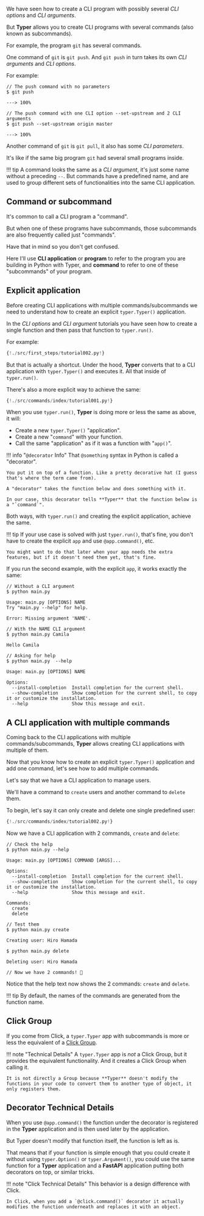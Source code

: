 We have seen how to create a CLI program with possibly several *CLI options* and *CLI arguments*.

But **Typer** allows you to create CLI programs with several commands (also known as subcommands).

For example, the program `git` has several commands.

One command of `git` is `git push`. And `git push` in turn takes its own *CLI arguments* and *CLI options*.

For example:

<div class="termy">

```console
// The push command with no parameters
$ git push

---> 100%

// The push command with one CLI option --set-upstream and 2 CLI arguments
$ git push --set-upstream origin master

---> 100%
```

</div>

Another command of `git` is `git pull`, it also has some *CLI parameters*.

It's like if the same big program `git` had several small programs inside.

!!! tip
    A command looks the same as a *CLI argument*, it's just some name without a preceding `--`. But commands have a predefined name, and are used to group different sets of functionalities into the same CLI application.

## Command or subcommand

It's common to call a CLI program a "command".

But when one of these programs have subcommands, those subcommands are also frequently called just "commands".

Have that in mind so you don't get confused.

Here I'll use **CLI application** or **program** to refer to the program you are building in Python with Typer, and **command** to refer to one of these "subcommands" of your program.

## Explicit application

Before creating CLI applications with multiple commands/subcommands we need to understand how to create an explicit `typer.Typer()` application.

In the *CLI options* and *CLI argument* tutorials you have seen how to create a single function and then pass that function to `typer.run()`.

For example:

```Python hl_lines="9"
{!./src/first_steps/tutorial002.py!}
```

But that is actually a shortcut. Under the hood, **Typer** converts that to a CLI application with `typer.Typer()` and executes it. All that inside of `typer.run()`.

There's also a more explicit way to achieve the same:

```Python hl_lines="3  6  12"
{!./src/commands/index/tutorial001.py!}
```

When you use `typer.run()`, **Typer** is doing more or less the same as above, it will:

* Create a new `typer.Typer()` "application".
* Create a new "`command`" with your function.
* Call the same "application" as if it was a function with "`app()`".

!!! info "`@decorator` Info"
    That `@something` syntax in Python is called a "decorator".

    You put it on top of a function. Like a pretty decorative hat (I guess that's where the term came from).

    A "decorator" takes the function below and does something with it.

    In our case, this decorator tells **Typer** that the function below is a "`command`".

Both ways, with `typer.run()` and creating the explicit application, achieve the same.

!!! tip
    If your use case is solved with just `typer.run()`, that's fine, you don't have to create the explicit `app` and use `@app.command()`, etc.

    You might want to do that later when your app needs the extra features, but if it doesn't need them yet, that's fine.

If you run the second example, with the explicit `app`, it works exactly the same:

<div class="termy">

```console
// Without a CLI argument
$ python main.py

Usage: main.py [OPTIONS] NAME
Try "main.py --help" for help.

Error: Missing argument 'NAME'.

// With the NAME CLI argument
$ python main.py Camila

Hello Camila

// Asking for help
$ python main.py  --help

Usage: main.py [OPTIONS] NAME

Options:
  --install-completion  Install completion for the current shell.
  --show-completion     Show completion for the current shell, to copy it or customize the installation.
  --help                Show this message and exit.
```

</div>

## A CLI application with multiple commands

Coming back to the CLI applications with multiple commands/subcommands, **Typer** allows creating CLI applications with multiple of them.

Now that you know how to create an explicit `typer.Typer()` application and add one command, let's see how to add multiple commands.

Let's say that we have a CLI application to manage users.

We'll have a command to `create` users and another command to `delete` them.

To begin, let's say it can only create and delete one single predefined user:

```Python hl_lines="6  11"
{!./src/commands/index/tutorial002.py!}
```

Now we have a CLI application with 2 commands, `create` and `delete`:

<div class="termy">

```console
// Check the help
$ python main.py --help

Usage: main.py [OPTIONS] COMMAND [ARGS]...

Options:
  --install-completion  Install completion for the current shell.
  --show-completion     Show completion for the current shell, to copy it or customize the installation.
  --help                Show this message and exit.

Commands:
  create
  delete

// Test them
$ python main.py create

Creating user: Hiro Hamada

$ python main.py delete

Deleting user: Hiro Hamada

// Now we have 2 commands! 🎉
```

</div>

Notice that the help text now shows the 2 commands: `create` and `delete`.

!!! tip
    By default, the names of the commands are generated from the function name.

## Click Group

If you come from Click, a `typer.Typer` app with subcommands is more or less the equivalent of a <a href="https://click.palletsprojects.com/en/7.x/quickstart/#nesting-commands" class="external-link" target="_blank">Click Group</a>.

!!! note "Technical Details"
    A `typer.Typer` app is *not* a Click Group, but it provides the equivalent functionality. And it creates a Click Group when calling it.

    It is not directly a Group because **Typer** doesn't modify the functions in your code to convert them to another type of object, it only registers them.

## Decorator Technical Details

When you use `@app.command()` the function under the decorator is registered in the **Typer** application and is then used later by the application.

But Typer doesn't modify that function itself, the function is left as is.

That means that if your function is simple enough that you could create it without using `typer.Option()` or `typer.Argument()`, you could use the same function for a **Typer** application and a **FastAPI** application putting both decorators on top, or similar tricks.

!!! note "Click Technical Details"
    This behavior is a design difference with Click.

    In Click, when you add a `@click.command()` decorator it actually modifies the function underneath and replaces it with an object.
